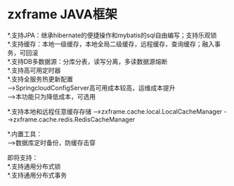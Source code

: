 # zxframe JAVA框架
*.支持JPA：继承hibernate的便捷操作和mybatis的sql自由编写；支持乐观锁<br/>
*.支持缓存：本地一级缓存，本地全局二级缓存，远程缓存，查询缓存；融入事务，可回滚<br/>
*.支持DB多数据源：分库分表，读写分离，多读数据源熔断<br/>
*.支持高可用定时器<br/>
*.支持全服务热更新配置<br/>
-->SpringcloudConfigServer高可用成本较高，运维成本提升<br/>
-->本功能只为降低成本，可选用<br/>

*.支持本地和远程任意缓存存储
-->zxframe.cache.local.LocalCacheManager
-->zxframe.cache.redis.RedisCacheManager

*.内置工具：<br/>
-->数据库定时备份，防缓存击穿<br/>

即将支持：<br/>
*.支持通用分布式锁<br/>
*.支持通用分布式事务<br/>